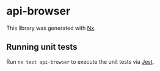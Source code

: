 # api-browser

This library was generated with [Nx](https://nx.dev).

## Running unit tests

Run `nx test api-browser` to execute the unit tests via [Jest](https://jestjs.io).
